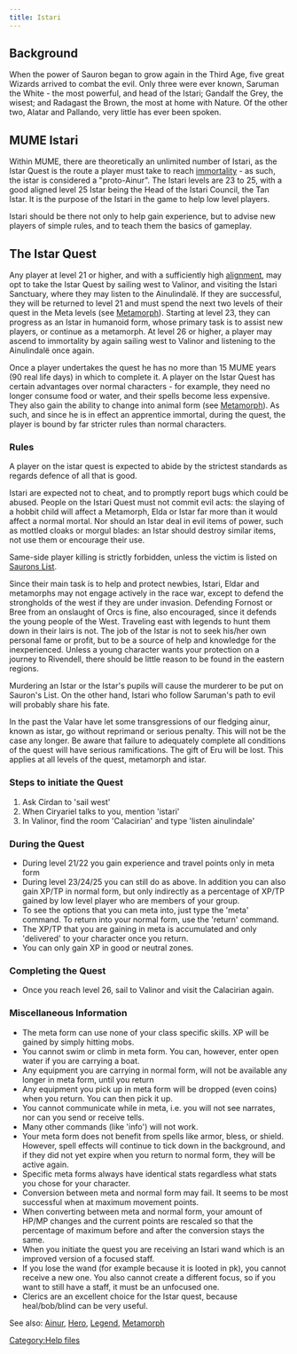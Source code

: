 ```yaml
---
title: Istari
---
```


## Background

When the power of Sauron began to grow again in the Third Age, five
great Wizards arrived to combat the evil. Only three were ever known,
Saruman the White - the most powerful, and head of the Istari; Gandalf
the Grey, the wisest; and Radagast the Brown, the most at home with
Nature. Of the other two, Alatar and Pallando, very little has ever been
spoken.

## MUME Istari

Within MUME, there are theoretically an unlimited number of Istari, as
the Istar Quest is the route a player must take to reach
[immortality](Ainur "wikilink") - as such, the istar is considered a
"proto-Ainur". The Istari levels are 23 to 25, with a good aligned level
25 Istar being the Head of the Istari Council, the Tan Istar. It is the
purpose of the Istari in the game to help low level players.

Istari should be there not only to help gain experience, but to advise
new players of simple rules, and to teach them the basics of gameplay.

## The Istar Quest

Any player at level 21 or higher, and with a sufficiently high
[alignment](alignment "wikilink"), may opt to take the Istar Quest by
sailing west to Valinor, and visiting the Istari Sanctuary, where they
may listen to the Ainulindalë. If they are successful, they will be
returned to level 21 and must spend the next two levels of their quest
in the Meta levels (see [Metamorph](Metamorph "wikilink")). Starting at
level 23, they can progress as an Istar in humanoid form, whose primary
task is to assist new players, or continue as a metamorph. At level 26
or higher, a player may ascend to immortality by again sailing west to
Valinor and listening to the Ainulindalë once again.

Once a player undertakes the quest he has no more than 15 MUME years (90
real life days) in which to complete it. A player on the Istar Quest has
certain advantages over normal characters - for example, they need no
longer consume food or water, and their spells become less expensive.
They also gain the ability to change into animal form (see
[Metamorph](Metamorph "wikilink")). As such, and since he is in effect
an apprentice immortal, during the quest, the player is bound by far
stricter rules than normal characters.

### Rules

A player on the istar quest is expected to abide by the strictest
standards as regards defence of all that is good.

Istari are expected not to cheat, and to promptly report bugs which
could be abused. People on the Istari Quest must not commit evil acts:
the slaying of a hobbit child will affect a Metamorph, Elda or Istar far
more than it would affect a normal mortal. Nor should an Istar deal in
evil items of power, such as mottled cloaks or morgul blades: an Istar
should destroy similar items, not use them or encourage their use.

Same-side player killing is strictly forbidden, unless the victim is
listed on [Saurons List](Saurons_List "wikilink").

Since their main task is to help and protect newbies, Istari, Eldar and
metamorphs may not engage actively in the race war, except to defend the
strongholds of the west if they are under invasion. Defending Fornost or
Bree from an onslaught of Orcs is fine, also encouraged, since it
defends the young people of the West. Traveling east with legends to
hunt them down in their lairs is not. The job of the Istar is not to
seek his/her own personal fame or profit, but to be a source of help and
knowledge for the inexperienced. Unless a young character wants your
protection on a journey to Rivendell, there should be little reason to
be found in the eastern regions.

Murdering an Istar or the Istar's pupils will cause the murderer to be
put on Sauron's List. On the other hand, Istari who follow Saruman's
path to evil will probably share his fate.

In the past the Valar have let some transgressions of our fledging
ainur, known as istar, go without reprimand or serious penalty. This
will not be the case any longer. Be aware that failure to adequately
complete all conditions of the quest will have serious ramifications.
The gift of Eru will be lost. This applies at all levels of the quest,
metamorph and istar.

### Steps to initiate the Quest

1.  Ask Cirdan to 'sail west'
2.  When Ciryariel talks to you, mention 'istari'
3.  In Valinor, find the room 'Calacirian' and type 'listen ainulindale'

### During the Quest

- During level 21/22 you gain experience and travel points only in meta
  form
- During level 23/24/25 you can still do as above. In addition you can
  also gain XP/TP in normal form, but only indirectly as a percentage of
  XP/TP gained by low level player who are members of your group.
- To see the options that you can meta into, just type the 'meta'
  command. To return into your normal form, use the 'return' command.
- The XP/TP that you are gaining in meta is accumulated and only
  'delivered' to your character once you return.
- You can only gain XP in good or neutral zones.

### Completing the Quest

- Once you reach level 26, sail to Valinor and visit the Calacirian
  again.

### Miscellaneous Information

<spoiler>

- The meta form can use none of your class specific skills. XP will be
  gained by simply hitting mobs.
- You cannot swim or climb in meta form. You can, however, enter open
  water if you are carrying a boat.
- Any equipment you are carrying in normal form, will not be available
  any longer in meta form, until you return
- Any equipment you pick up in meta form will be dropped (even coins)
  when you return. You can then pick it up.
- You cannot communicate while in meta, i.e. you will not see narrates,
  nor can you send or receive tells.
- Many other commands (like 'info') will not work.
- Your meta form does not benefit from spells like armor, bless, or
  shield. However, spell effects will continue to tick down in the
  background, and if they did not yet expire when you return to normal
  form, they will be active again.
- Specific meta forms always have identical stats regardless what stats
  you chose for your character.
- Conversion between meta and normal form may fail. It seems to be most
  successful when at maximum movement points.
- When converting between meta and normal form, your amount of HP/MP
  changes and the current points are rescaled so that the percentage of
  maximum before and after the conversion stays the same.
- When you initiate the quest you are receiving an Istari wand which is
  an improved version of a focused staff.
- If you lose the wand (for example because it is looted in pk), you
  cannot receive a new one. You also cannot create a different focus, so
  if you want to still have a staff, it must be an unfocused one.
- Clerics are an excellent choice for the Istar quest, because
  heal/bob/blind can be very useful.

</spoiler>

See also: [Ainur](Ainur "wikilink"), [Hero](Hero "wikilink"),
[Legend](Legend "wikilink"), [Metamorph](Metamorph "wikilink")

[Category:Help files](Category:Help_files "wikilink")